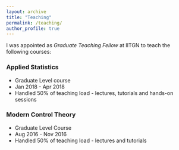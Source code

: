```yaml
---
layout: archive
title: "Teaching"
permalink: /teaching/
author_profile: true
---
```


I was appointed as *Graduate Teaching Fellow* at IITGN to teach the following courses:

### Applied Statistics
- Graduate Level course
- Jan 2018 - Apr 2018
- Handled 50% of teaching load - lectures, tutorials and hands-on sessions

### Modern Control Theory
- Graduate Level Course
- Aug 2016 - Nov 2016
- Handled 50% of teaching load - lectures and tutorials